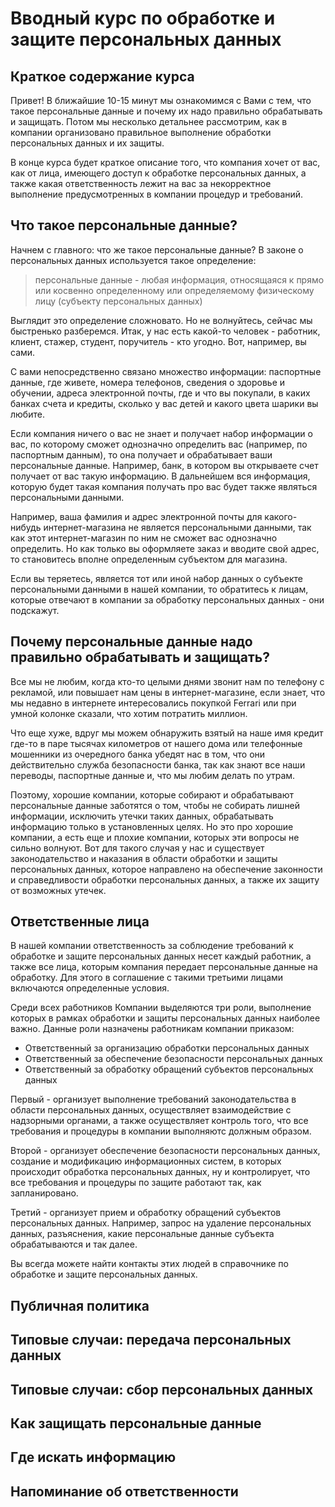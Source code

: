 # Вводный курс по обработке и защите персональных данных

## Краткое содержание курса

Привет! В ближайшие 10-15 минут мы ознакомимся с Вами с тем, что такое персональные данные и почему их надо правильно обрабатывать и защищать. Потом мы несколько детальнее рассмотрим, как в компании организовано правильное выполнение обработки персональных данных и их защиты.

В конце курса будет краткое описание того, что компания хочет от вас, как от лица, имеющего доступ к обработке персональных данных, а также какая ответственность лежит на вас за некорректное выполнение предусмотренных в компании процедур и требований.

## Что такое персональные данные?

Начнем с главного: что же такое персональные данные? В законе о персональных данных используется такое определение:

> персональные данные - любая информация, относящаяся к прямо или косвенно определенному или определяемому физическому лицу (субъекту персональных данных)

Выглядит это определение сложновато. Но не волнуйтесь, сейчас мы быстренько разберемся. Итак, у нас есть какой-то человек - работник, клиент, стажер, студент, поручитель - кто угодно. Вот, например, вы сами.

С вами непосредственно связано множество информации: паспортные данные, где живете, номера телефонов, сведения о здоровье и обучении, адреса электронной почты, где и что вы покупали, в каких банках счета и кредиты, сколько у вас детей и какого цвета шарики вы любите. 

Если компания ничего о вас не знает и получает набор информации о вас, по которому сможет однозначно определить вас (например, по паспортным данным), то она получает и обрабатывает ваши персональные данные. Например, банк, в котором вы открываете счет получает от вас такую информацию. В дальнейшем вся информация, которую будет такая компания получать про вас будет также являться персональными данными.

Например, ваша фамилия и адрес электронной почты для какого-нибудь интернет-магазина не является персональными данными, так как этот интернет-магазин по ним не сможет вас однозначно определить. Но как только вы оформляете заказ и вводите свой адрес, то становитесь вполне определенным субъектом для магазина.

Если вы теряетесь, является тот или иной набор данных о субъекте персональными данными в нашей компании, то обратитесь к лицам, которые отвечают в компании за обработку персональных данных - они подскажут.

## Почему персональные данные надо правильно обрабатывать и защищать?

Все мы не любим, когда кто-то целыми днями звонит нам по телефону с рекламой, или повышает нам цены в интернет-магазине, если знает, что мы недавно в интернете интересовались покупкой Ferrari или при умной колонке сказали, что хотим потратить миллион.

Что еще хуже, вдруг мы можем обнаружить взятый на наше имя кредит где-то в паре тысячах километров от нашего дома или телефонные мошенники из очередного банка убедят нас в том, что они действительно служба безопасности банка, так как знают все наши переводы, паспортные данные и, что мы любим делать по утрам.

Поэтому, хорошие компании, которые собирают и обрабатывают персональные данные заботятся о том, чтобы не собирать лишней информации, исключить утечки таких данных, обрабатывать информацию только в установленных целях. Но это про хорошие компании, а есть еще и плохие компании, которых эти вопросы не сильно волнуют. Вот для такого случая у нас и существует законодательство и наказания в области обработки и защиты персональных данных, которое направлено на обеспечение законности и справедливости обработки персональных данных, а также их защиту от возможных утечек.

## Ответственные лица

В нашей компании ответственность за соблюдение требований к обработке и защите персональных данных несет каждый работник, а также все лица, которым компания передает персональные данные на обработку. Для этого в соглашение с такими третьими лицами включаются определенные условия.

Среди всех работников Компании выделяются три роли, выполнение которых в рамках обработки и защиты персональных данных наиболее важно. Данные роли назначены работникам компании приказом:

- Ответственный за организацию обработки персональных данных
- Ответственный за обеспечение безопасности персональных данных
- Ответственный за обработку обращений субъектов персональных данных

Первый - организует выполнение требований законодательства в области персональных данных, осуществляет взаимодействие с надзорными органами, а также осуществляет контроль того, что все требования и процедуры в компании выполняютс должным образом.

Второй - организует обеспечение безопасности персональных данных, создание и модификацию информационных систем, в которых происходит обработка персональных данных, ну и контролирует, что все требования и процедуры по защите работают так, как запланировано.

Третий - организует прием и обработку обращений субъектов персональных данных. Например, запрос на удаление персональных данных, разъяснения, какие персональные данные субъекта обрабатываются и так далее.

Вы всегда можете найти контакты этих людей в справочнике по обработке и защите персональных данных.

## Публичная политика

## Типовые случаи: передача персональных данных

## Типовые случаи: сбор персональных данных

## Как защищать персональные данные

## Где искать информацию

## Напоминание об ответственности